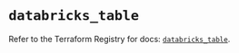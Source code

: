 # `databricks_table`

Refer to the Terraform Registry for docs: [`databricks_table`](https://registry.terraform.io/providers/databricks/databricks/1.76.0/docs/resources/table).
